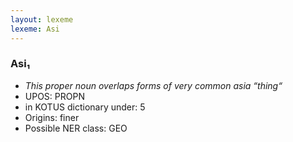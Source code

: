 ```yaml
---
layout: lexeme
lexeme: Asi
---
```


###  Asi₁

* _This proper noun overlaps forms of very common *asia* “thing“_
* UPOS:  PROPN
* in KOTUS dictionary under:  5
* Origins: finer 
* Possible NER class:  GEO


